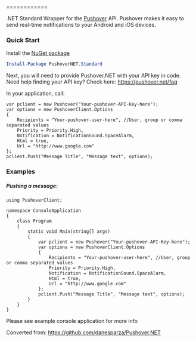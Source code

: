 ============

.NET Standard Wrapper for the [Pushover](http://pushover.net) API.  Pushover makes it easy to send real-time notifications to your Android and iOS devices.

### Quick Start

Install the [NuGet package](http://www.nuget.org/packages/PushoverNET.Standard/)
```powershell
Install-Package PushoverNET.Standard
```

Next, you will need to provide Pushover.NET with your API key in code.  Need help finding your API key?  Check here: https://pushover.net/faq

In your application, call:

```CSharp
var pclient = new Pushover("Your-pushover-API-Key-here");
var options = new PushoverClient.Options
{
    Recipients = "Your-pushover-user-here", //User, group or comma separated values
    Priority = Priority.High,
    Notification = NotificationSound.SpaceAlarm,
    Html = true,
    Url = "http://www.google.com"
};
pclient.Push("Message Title", "Message text", options);
```

### Examples

##### Pushing a message:

```CSharp
using PushoverClient;

namespace ConsoleApplication
{
    class Program
    {
        static void Main(string[] args)
        {
            var pclient = new Pushover("Your-pushover-API-Key-here");
            var options = new PushoverClient.Options
            {
                Recipients = "Your-pushover-user-here", //User, group or comma separated values
                Priority = Priority.High,
                Notification = NotificationSound.SpaceAlarm,
                Html = true,
                Url = "http://www.google.com"
            };
            pclient.Push("Message Title", "Message text", options);
        }
    }
}
```

Please see example console application for more info

Converted from: https://github.com/danesparza/Pushover.NET